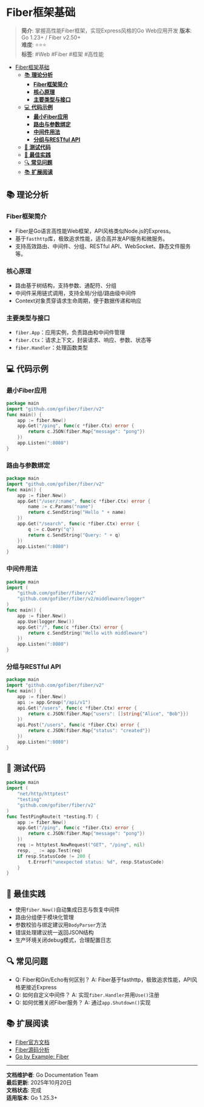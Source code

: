 ﻿# Fiber框架基础

> **简介**: 掌握高性能Fiber框架，实现Express风格的Go Web应用开发
> **版本**: Go 1.23+ / Fiber v2.50+  
> **难度**: ⭐⭐⭐  
> **标签**: #Web #Fiber #框架 #高性能

<!-- TOC START -->
- [Fiber框架基础](#fiber框架基础)
  - [📚 **理论分析**](#-理论分析)
    - [**Fiber框架简介**](#fiber框架简介)
    - [**核心原理**](#核心原理)
    - [**主要类型与接口**](#主要类型与接口)
  - [💻 **代码示例**](#-代码示例)
    - [**最小Fiber应用**](#最小fiber应用)
    - [**路由与参数绑定**](#路由与参数绑定)
    - [**中间件用法**](#中间件用法)
    - [**分组与RESTful API**](#分组与restful-api)
  - [🧪 **测试代码**](#-测试代码)
  - [🎯 **最佳实践**](#-最佳实践)
  - [🔍 **常见问题**](#-常见问题)
  - [📚 **扩展阅读**](#-扩展阅读)
<!-- TOC END -->

## 📚 **理论分析**

### **Fiber框架简介**

- Fiber是Go语言高性能Web框架，API风格类似Node.js的Express。
- 基于`fasthttp`库，极致追求性能，适合高并发API服务和微服务。
- 支持高效路由、中间件、分组、RESTful API、WebSocket、静态文件服务等。

### **核心原理**

- 路由基于树结构，支持参数、通配符、分组
- 中间件采用链式调用，支持全局/分组/路由级中间件
- Context对象贯穿请求生命周期，便于数据传递和响应

### **主要类型与接口**

- `fiber.App`：应用实例，负责路由和中间件管理
- `fiber.Ctx`：请求上下文，封装请求、响应、参数、状态等
- `fiber.Handler`：处理函数类型

## 💻 **代码示例**

### **最小Fiber应用**

```go
package main
import "github.com/gofiber/fiber/v2"
func main() {
    app := fiber.New()
    app.Get("/ping", func(c *fiber.Ctx) error {
        return c.JSON(fiber.Map{"message": "pong"})
    })
    app.Listen(":8080")
}

```

### **路由与参数绑定**

```go
package main
import "github.com/gofiber/fiber/v2"
func main() {
    app := fiber.New()
    app.Get("/user/:name", func(c *fiber.Ctx) error {
        name := c.Params("name")
        return c.SendString("Hello " + name)
    })
    app.Get("/search", func(c *fiber.Ctx) error {
        q := c.Query("q")
        return c.SendString("Query: " + q)
    })
    app.Listen(":8080")
}

```

### **中间件用法**

```go
package main
import (
    "github.com/gofiber/fiber/v2"
    "github.com/gofiber/fiber/v2/middleware/logger"
)
func main() {
    app := fiber.New()
    app.Use(logger.New())
    app.Get("/", func(c *fiber.Ctx) error {
        return c.SendString("Hello with middleware")
    })
    app.Listen(":8080")
}

```

### **分组与RESTful API**

```go
package main
import "github.com/gofiber/fiber/v2"
func main() {
    app := fiber.New()
    api := app.Group("/api/v1")
    api.Get("/users", func(c *fiber.Ctx) error {
        return c.JSON(fiber.Map{"users": []string{"Alice", "Bob"}})
    })
    api.Post("/users", func(c *fiber.Ctx) error {
        return c.JSON(fiber.Map{"status": "created"})
    })
    app.Listen(":8080")
}

```

## 🧪 **测试代码**

```go
package main
import (
    "net/http/httptest"
    "testing"
    "github.com/gofiber/fiber/v2"
)
func TestPingRoute(t *testing.T) {
    app := fiber.New()
    app.Get("/ping", func(c *fiber.Ctx) error {
        return c.JSON(fiber.Map{"message": "pong"})
    })
    req := httptest.NewRequest("GET", "/ping", nil)
    resp, _ := app.Test(req)
    if resp.StatusCode != 200 {
        t.Errorf("unexpected status: %d", resp.StatusCode)
    }
}

```

## 🎯 **最佳实践**

- 使用`fiber.New()`自动集成日志与恢复中间件
- 路由分组便于模块化管理
- 参数校验与绑定建议用`BodyParser`方法
- 错误处理建议统一返回JSON结构
- 生产环境关闭debug模式，合理配置日志

## 🔍 **常见问题**

- Q: Fiber和Gin/Echo有何区别？
  A: Fiber基于fasthttp，极致追求性能，API风格更接近Express
- Q: 如何自定义中间件？
  A: 实现`fiber.Handler`并用`Use()`注册
- Q: 如何优雅关闭Fiber服务？
  A: 通过`app.Shutdown()`实现

## 📚 **扩展阅读**

- [Fiber官方文档](https://docs.gofiber.io/)
- [Fiber源码分析](https://github.com/gofiber/fiber)
- [Go by Example: Fiber](https://gobyexample.com/fiber)

---

**文档维护者**: Go Documentation Team  
**最后更新**: 2025年10月20日  
**文档状态**: 完成  
**适用版本**: Go 1.25.3+
